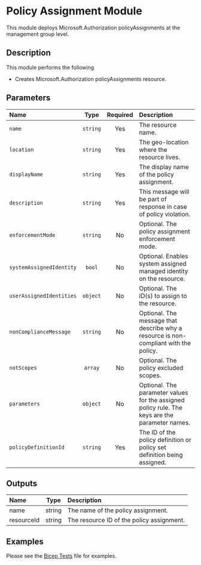 # Policy Assignment Module

This module deploys Microsoft.Authorization policyAssignments at the management group level.

## Description

This module performs the following

- Creates Microsoft.Authorization policyAssignments resource.

## Parameters

| Name                     | Type     | Required | Description                                                                                    |
| :----------------------- | :------: | :------: | :--------------------------------------------------------------------------------------------- |
| `name`                   | `string` | Yes      | The resource name.                                                                             |
| `location`               | `string` | Yes      | The geo-location where the resource lives.                                                     |
| `displayName`            | `string` | Yes      | The display name of the policy assignment.                                                     |
| `description`            | `string` | Yes      | This message will be part of response in case of policy violation.                             |
| `enforcementMode`        | `string` | No       | Optional. The policy assignment enforcement mode.                                              |
| `systemAssignedIdentity` | `bool`   | No       | Optional. Enables system assigned managed identity on the resource.                            |
| `userAssignedIdentities` | `object` | No       | Optional. The ID(s) to assign to the resource.                                                 |
| `nonComplianceMessage`   | `string` | No       | Optional. The message that describe why a resource is non-compliant with the policy.           |
| `notScopes`              | `array`  | No       | Optional. The policy excluded scopes.                                                          |
| `parameters`             | `object` | No       | Optional. The parameter values for the assigned policy rule. The keys are the parameter names. |
| `policyDefinitionId`     | `string` | Yes      | The ID of the policy definition or policy set definition being assigned.                       |

## Outputs

| Name       | Type   | Description                               |
| :--------- | :----: | :---------------------------------------- |
| name       | string | The name of the policy assignment.        |
| resourceId | string | The resource ID of the policy assignment. |

## Examples

Please see the [Bicep Tests](test/main.test.bicep) file for examples.